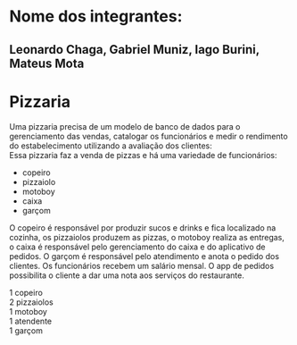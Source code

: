 # Nome dos integrantes:
## Leonardo Chaga, Gabriel Muniz, Iago Burini, Mateus Mota


# Pizzaria
Uma pizzaria precisa de um modelo de banco de dados para o gerenciamento das vendas, catalogar os funcionários e medir o rendimento do estabelecimento utilizando a avaliação dos clientes: <br>
Essa pizzaria faz a venda de pizzas e há uma variedade de funcionários:
- copeiro
- pizzaiolo
- motoboy
- caixa
- garçom

O copeiro é responsável por produzir sucos e drinks e fica localizado na cozinha, os pizzaiolos produzem as pizzas, o motoboy realiza as entregas, o caixa é responsável pelo
gerenciamento do caixa e do aplicativo de pedidos. 
O garçom é responsável pelo atendimento e anota o pedido dos clientes.
Os funcionários recebem um salário mensal.
O app de pedidos possibilita o cliente a dar uma nota aos serviços do restaurante.

1 copeiro <br>
2 pizzaiolos <br>
1 motoboy <br>
1 atendente <br>
1 garçom <br>
